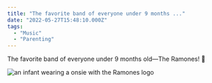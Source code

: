 ```yaml
---
title: "The favorite band of everyone under 9 months ..."
date: "2022-05-27T15:48:10.000Z"
tags: 
  - "Music"
  - "Parenting"
---
```


The favorite band of everyone under 9 months old—The Ramones! 🎵

![an infant wearing a onsie with the Ramones logo](/img/note-images/889cf30f44.jpg)
